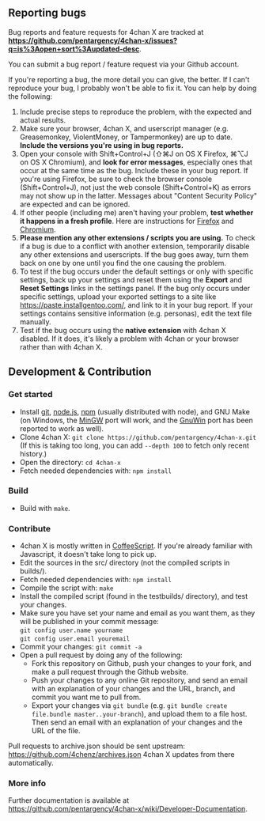 ## Reporting bugs

Bug reports and feature requests for 4chan X are tracked at **https://github.com/pentargency/4chan-x/issues?q=is%3Aopen+sort%3Aupdated-desc**.

You can submit a bug report / feature request via your Github account.

If you're reporting a bug, the more detail you can give, the better. If I can't reproduce your bug, I probably won't be able to fix it. You can help by doing the following:

1. Include precise steps to reproduce the problem, with the expected and actual results.
2. Make sure your browser, 4chan X, and userscript manager (e.g. Greasemonkey, ViolentMoney, or Tampermonkey) are up to date. **Include the versions you're using in bug reports.**
3. Open your console with Shift+Control+J (⇧⌘J on OS X Firefox, ⌘⌥J on OS X Chromium), and **look for error messages**, especially ones that occur at the same time as the bug. Include these in your bug report. If you're using Firefox, be sure to check the browser console (Shift+Control+J), not just the web console (Shift+Control+K) as errors may not show up in the latter. Messages about "Content Security Policy" are expected and can be ignored.
4. If other people (including me) aren't having your problem, **test whether it happens in a fresh profile**. Here are instructions for [Firefox](https://support.mozilla.org/en-US/kb/profile-manager-create-and-remove-firefox-profiles) and [Chromium](https://developer.chrome.com/devtools/docs/clean-testing-environment).
5. **Please mention any other extensions / scripts you are using.** To check if a bug is due to a conflict with another extension, temporarily disable any other extensions and userscripts. If the bug goes away, turn them back on one by one until you find the one causing the problem.
6. To test if the bug occurs under the default settings or only with specific settings, back up your settings and reset them using the **Export** and **Reset Settings** links in the settings panel. If the bug only occurs under specific settings, upload your exported settings to a site like https://paste.installgentoo.com/, and link to it in your bug report. If your settings contains sensitive information (e.g. personas), edit the text file manually.
7. Test if the bug occurs using the **native extension** with 4chan X disabled. If it does, it's likely a problem with 4chan or your browser rather than with 4chan X.

## Development & Contribution

### Get started

- Install [git](https://git-scm.com/), [node.js](https://nodejs.org/), [npm](https://www.npmjs.com/) (usually distributed with node), and GNU Make (on Windows, the [MinGW](http://www.mingw.org/) port will work, and the [GnuWin](http://gnuwin32.sourceforge.net/) port has been reported to work as well).
- Clone 4chan X: `git clone https://github.com/pentargency/4chan-x.git`<br>(If this is taking too long, you can add `--depth 100` to fetch only recent history.)
- Open the directory: `cd 4chan-x`
- Fetch needed dependencies with: `npm install`

### Build

- Build with `make`.

### Contribute

- 4chan X is mostly written in [CoffeeScript](http://coffeescript.org/). If you're already familiar with Javascript, it doesn't take long to pick up.
- Edit the sources in the src/ directory (not the compiled scripts in builds/).
- Fetch needed dependencies with: `npm install`
- Compile the script with: `make`
- Install the compiled script (found in the testbuilds/ directory), and test your changes.
- Make sure you have set your name and email as you want them, as they will be published in your commit message:<br>`git config user.name yourname`<br>`git config user.email youremail`
- Commit your changes: `git commit -a`
- Open a pull request by doing any of the following:
  - Fork this repository on Github, push your changes to your fork, and make a pull request through the Github website.
  - Push your changes to any online Git repository, and send an email with an explanation of your changes and the URL, branch, and commit you want me to pull from.
  - Export your changes via `git bundle` (e.g. `git bundle create file.bundle master..your-branch`), and upload them to a file host. Then send an email with an explanation of your changes and the URL of the file.

Pull requests to archive.json should be sent upstream: https://github.com/4chenz/archives.json
4chan X updates from there automatically.

### More info

Further documentation is available at https://github.com/pentargency/4chan-x/wiki/Developer-Documentation.
